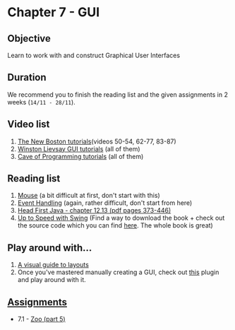 # Chapter 7 - GUI

## Objective
Learn to work with and construct Graphical User Interfaces 

## Duration
We recommend you to finish the reading list and the given assignments in 2 weeks (`14/11 - 28/11`).

## Video list
1. [The New Boston tutorials](https://www.youtube.com/watch?v=jJjg4JweJZU&list=PLFE2CE09D83EE3E28&index=50)(videos 50-54, 62-77, 83-87)
2. [Winston Lievsay GUI tutorials](https://www.youtube.com/watch?v=mjOicuXEvwg&list=PLA11B442106673455) (all of them)
3. [Cave of Programming tutorials](https://www.youtube.com/watch?v=jUEOWVjnIR8&list=PL3D7046DF2257751F) (all of them)

## Reading list
1. [Mouse](https://github.com/JavaSummer/JavaMainRepo/blob/master/Books%20%2B%20Material/OOP%20Lab/09-Mouse.pdf) (a bit difficult at first, don't start with this)
2. [Event Handling](https://github.com/JavaSummer/JavaMainRepo/blob/master/Books%20%2B%20Material/OOP%20Lab/10-EventHandling.pdf) (again, rather difficult, don't start from here)
3. [Head First Java - chapter 12,13  (pdf pages 373-446)](http://it-ebooks.info/book/3214/)
4. [Up to Speed with Swing](http://www.manning.com/gutz2/)  (Find a way to download the book + check out the source code which you can find [here](http://www.manning-source.com/books/gutz2/gutz2_src.zip). The whole book is great)

## Play around with...
1. [A visual guide to layouts](https://docs.oracle.com/javase/tutorial/uiswing/layout/visual.html)
2. Once you've mastered manually creating a GUI, check out [this](https://www.youtube.com/watch?v=oeswfZz4IW0) plugin and play around with it. 


## [Assignments](Assignments)
- 7.1 - [Zoo (part 5)](Assignments/Zoo%20(part%205).pdf)
